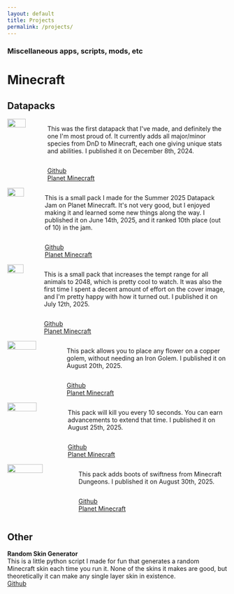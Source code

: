 ```yaml
---
layout: default
title: Projects
permalink: /projects/
---
```


### Miscellaneous apps, scripts, mods, etc

# Minecraft
<!-- 
Template
<div style="display: flex; align-items: stretch;">
    <img src="/assets/projects/.png" style="width: 55%; margin-right: 16px;padding-bottom: 2%;">
    <div style="display: flex; flex-direction: column; justify-content: space-between;">
        <p>
            PLACEHOLDER
        </p>
        <p>
            <a href="">Github</a>
            <br>
            <a href="">Planet Minecraft</a>
        </p>
    </div>
</div> 
-->

## Datapacks
<div style="display: flex; align-items: stretch;">
    <img src="/assets/projects/minecraft-dnd.png" style="width: 55%; margin-right: 16px;padding-bottom: 2%;">
    <div style="display: flex; flex-direction: column; justify-content: space-between;">
        <p>
            This was the first datapack that I've made, and definitely the one I'm most proud of. It currently adds all major/minor species from DnD to Minecraft, each one giving unique stats and abilities. I published it on December 8th, 2024.
        </p>
        <p>
            <a href="https://github.com/kraggle09/dnd-datapack">Github</a>
            <br>
            <a href="https://www.planetminecraft.com/data-pack/minecraft-dnd-6481428">Planet Minecraft</a>
        </p>
    </div>
</div> 

<div style="display: flex; align-items: stretch;">
    <img src="/assets/projects/dogplus.png" style="width: 55%; margin-right: 16px;padding-bottom: 2%;">
    <div style="display: flex; flex-direction: column; justify-content: space-between;">
        <p>
            This is a small pack I made for the Summer 2025 Datapack Jam on Planet Minecraft. It's not very good, but I enjoyed making it and learned some new things along the way. I published it on June 14th, 2025, and it ranked 10th place (out of 10) in the jam.
        </p>
        <p>
            <a href="https://github.com/kraggle09/dogplus">Github</a>
            <br>
            <a href="https://www.planetminecraft.com/data-pack/dogplus">Planet Minecraft</a>
        </p>
    </div>
</div>

<div style="display: flex; align-items: stretch;">
    <img src="/assets/projects/call-the-animals.png" style="width: 55%; margin-right: 16px;padding-bottom: 2%;">
    <div style="display: flex; flex-direction: column; justify-content: space-between;">
        <p>
            This is a small pack that increases the tempt range for all animals to 2048, which is pretty cool to watch. It was also the first time I spent a decent amount of effort on the cover image, and I'm pretty happy with how it turned out. I published it on July 12th, 2025.
        </p>
        <p>
            <a href="https://github.com/kraggle09/call-the-animals">Github</a>
            <br>
            <a href="https://www.planetminecraft.com/data-pack/call-the-animals">Planet Minecraft</a>
        </p>
    </div>
</div>

<div style="display: flex; align-items: stretch;">
    <img src="/assets/projects/copper-flowers.png" style="width: 55%; margin-right: 16px;padding-bottom: 2%;">
    <div style="display: flex; flex-direction: column; justify-content: space-between;">
        <p>
            This pack allows you to place any flower on a copper golem, without needing an Iron Golem. I published it on August 20th, 2025.
        </p>
        <p>
            <a href="https://github.com/kraggle09/copper-flowers">Github</a>
            <br>
            <a href="https://www.planetminecraft.com/data-pack/copper-flowers">Planet Minecraft</a>
        </p>
    </div>
</div>

<div style="display: flex; align-items: stretch;">
    <img src="/assets/projects/die-die-die.png" style="width: 55%; margin-right: 16px;padding-bottom: 2%;">
    <div style="display: flex; flex-direction: column; justify-content: space-between;">
        <p>
            This pack will kill you every 10 seconds. You can earn advancements to extend that time. I published it on August 25th, 2025.
        </p>
        <p>
            <a href="https://github.com/kraggle09/die-die-die">Github</a>
            <br>
            <a href="https://www.planetminecraft.com/data-pack/die-die-die-6711180/">Planet Minecraft</a>
        </p>
    </div>
</div> 

<div style="display: flex; align-items: stretch;">
    <img src="/assets/projects/boots-of-swiftness.png" style="width: 55%; margin-right: 16px;padding-bottom: 2%;">
    <div style="display: flex; flex-direction: column; justify-content: space-between;">
        <p>
            This pack adds boots of swiftness from Minecraft Dungeons. I published it on August 30th, 2025.
        </p>
        <p>
            <a href="https://github.com/kraggle09/boots-of-swiftness">Github</a>
            <br>
            <a href="https://www.planetminecraft.com/data-pack/boots-of-swiftness/">Planet Minecraft</a>
        </p>
    </div>
</div> 

## Other
**Random Skin Generator**  
This is a little python script I made for fun that generates a random Minecraft skin each time you run it. None of the skins it makes are good, but theoretically it can make any single layer skin in existence.  
[Github](https://github.com/kraggle09/random-skin-generator)  